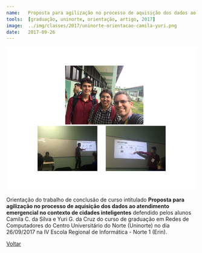 ```yaml
---
name:  	Proposta para agilização no processo de aquisição dos dados ao atendimento emergencial no contexto de cidades inteligentes
tools: 	[graduação, uninorte, orientação, artigo, 2017]
image: 	../img/classes/2017/uninorte-orientacao-camila-yuri.png
date: 	2017-09-26
---
```


![](../img/classes/2017/uninorte-orientacao-camila-yuri.png)

Orientação do trabalho de conclusão de curso intitulado **Proposta para agilização no processo de aquisição dos dados ao atendimento emergencial no contexto de cidades inteligentes** defendido pelos alunos Camila C. da Silva
e Yuri G. da Cruz do curso de graduação em Redes de Computadores do Centro Universitário do Norte (Uninorte) no dia 26/09/2017 na IV Escola Regional de Informática - Norte 1 (Erin).

<p class="text-center">
	<a class="btn btn-outline-primary mt-1" href="{{ site.baseurl }}/classes/">Voltar</a>
</p>
